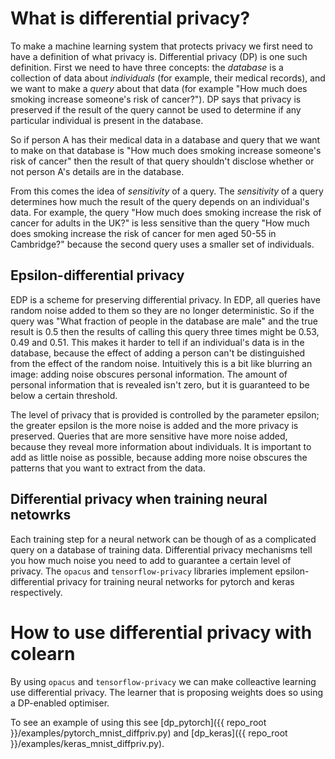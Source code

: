 # What is differential privacy?
To make a machine learning system that protects privacy we first need to have a definition of what privacy is. 
Differential privacy (DP) is one such definition. 
First we need to have three concepts: the _database_ is a collection of data about _individuals_ (for example, their medical records), and we want to make a _query_ about that data (for example "How much does smoking increase someone's risk of cancer?").
DP says that privacy is preserved if the result of the query cannot be used to determine if any particular individual is present in the database.

So if person A has their medical data in a database and query that we want to make on that database is "How much does smoking increase someone's risk of cancer" then the result of that query shouldn't disclose whether or not person A's details are in the database.

From this comes the idea of _sensitivity_ of a query. 
The _sensitivity_ of a query determines how much the result of the query depends on an individual's data. 
For example, the query "How much does smoking increase the risk of cancer for adults in the UK?" is less sensitive than the query "How much does smoking increase the risk of cancer for men aged 50-55 in Cambridge?" because the second query uses a smaller set of individuals.

## Epsilon-differential privacy
EDP is a scheme for preserving differential privacy. 
In EDP, all queries have random noise added to them so they are no longer deterministic.
So if the query was "What fraction of people in the database are male" and the true result is 0.5 then the results of calling this query three times might be 0.53, 0.49 and 0.51. 
This makes it harder to tell if an individual's data is in the database, because the effect of adding a person can't be distinguished from the effect of the random noise.
Intuitively this is a bit like blurring an image: adding noise obscures personal information.
The amount of personal information that is revealed isn't zero, but it is guaranteed to be below a certain threshold.

The level of privacy that is provided is controlled by the parameter epsilon; the greater epsilon is the more noise is added and the more privacy is preserved.
Queries that are more sensitive have more noise added, because they reveal more information about individuals.
It is important to add as little noise as possible, because adding more noise obscures the patterns that you want to extract from the data.

## Differential privacy when training neural netowrks
Each training step for a neural network can be though of as a complicated query on a database of training data.
Differential privacy mechanisms tell you how much noise you need to add to guarantee a certain level of privacy.
The `opacus` and `tensorflow-privacy` libraries implement epsilon-differential privacy for training neural networks for pytorch and keras respectively.


# How to use differential privacy with colearn
By using `opacus` and `tensorflow-privacy` we can make colleactive learning use differential privacy.
The learner that is proposing weights does so using a DP-enabled optimiser.

To see an example of using this see [dp_pytorch]({{ repo_root }}/examples/pytorch_mnist_diffpriv.py) 
and [dp_keras]({{ repo_root }}/examples/keras_mnist_diffpriv.py).